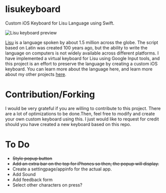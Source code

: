 # lisukeyboard
Custom iOS Keyboard for Lisu Language using Swift.

![Lisu keyboard preview](https://cloud.githubusercontent.com/assets/6025663/21625470/17654fa6-d1c9-11e6-8ce2-b602e6cc2641.png)

[Lisu](https://en.wikipedia.org/wiki/Lisu_language) is a language spoken by about 1.5 million across the globe. The script based on Latin was created 100 years ago, but the ability to write the language on computers is not widely available across different platforms. I have implemented a virtual keyboard for Lisu using Google Input tools, and this project is an effort to preserve the language by creating a custom iOS keyboard. You can learn more about the language here, and learn more about my other projects [here](http://amosgwa.com).

# Contribution/Forking
I would be very grateful if you are willing to contribute to this project. There are a lot of optimizations to be done.Then, feel free to modify and create your own custom keyboard using this. I just would like to request for credit should you have created a new keyboard based on this repo.

# To Do
- ~~Style popup button~~
- ~~Add an extra bar on the top for iPhones so then, the popup will display.~~
- Create a settingpage/appinfo for the actual app.
- Add Sound
- Add feedback form
- Select other characters on press?
